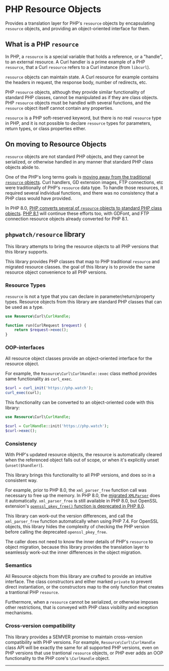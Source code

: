 # PHP Resource Objects

Provides a translation layer for PHP's `resource` objects by encapsulating `resource` objects, and providing an object-oriented interface for them.

## What is a PHP `resource`

In PHP, a `resource` is a special variable that holds a reference, or a "handle", to an external resource. A Curl handler is a prime example of a PHP `resource`, that a Curl `resource` refers to a Curl instance (from `libcurl`).

`resource` objects can maintain state. A Curl resource for example contains the headers in request, the response body, number of redirects, etc. 

PHP `resource` objects, although they provide similar functionality of standard PHP classes, cannot be manipulated as if they are class objects. PHP `resource` objects must be handled with several functions, and the `resource` object itself cannot contain any properties. 

`resource` is a PHP soft-reserved keyword, but there is no real `resource` type in PHP, and it is not possible to declare `resource` types for parameters, return types, or class properties either. 

## On moving to Resource Objects

`resource` objects are not standard PHP objects, and they cannot be serialized, or otherwise handled in any manner that standard PHP class objects abide to. 

One of the PHP's long terms goals is [moving away from the traditional `resource` objects](https://php.watch/articles/resource-object). Curl handlers, GD extension images, FTP connections, etc were traditionally of PHP's `resource` data type. To handle those resources, it required several individual functions, and there was no consistency that a PHP class would have provided.

In PHP 8.0, [PHP converts several of `resource` objects to standard PHP class objects](https://php.watch/versions/8.0#resource-object). [PHP 8.1](https://php.watch/versions/8.1) will continue these efforts too, with GDFont, and FTP connection resource objects already converted for PHP 8.1. 

## `phpwatch/resource` library

This library attempts to bring the resource objects to all PHP versions that this library supports. 

This library provides PHP classes that map to PHP traditional `resource`  and migrated resource classes. the goal of this library is to provide the same resource object convenience to all PHP versions.

### Resource Types

`resource` is not a type that you can declare in parameter/return/property types. Resource objects from this library are standard PHP classes that can be used as a type. 

```php
use Resource\Curl\CurlHandle;

function run(CurlRequest $request) {
    return $request->exec();
}
```

### OOP-interfaces

All resource object classes provide an object-oriented interface for the resource object. 

For example, the `Resource\Curl\CurlHandle::exec` class method provides same functionality as `curl_exec`. 

```php
$curl = curl_init('https://php.watch');
curl_exec(curl);
```

This functionality can be converted to an object-oriented code with this library:

```php
use Resource\Curl\CurlHandle;

$curl = CurlHandle::init('https://php.watch');
$curl->exec();
```

### Consistency

With PHP's updated resource objects, the resource is automatically cleared when the referenced object falls out of scope, or when it's explicitly unset (`unset($handler)`). 

This library brings this functionality to all PHP versions, and does so in a consistent way. 

For example, prior to PHP 8.0, the `xml_parser_free` function call was necessary to free up the memory. In PHP 8.0, the [migrated `XMLParser`](https://php.watch/versions/8.0/xmlwriter-resource) does it automatically. `xml_parser_free` is still available in PHP 8.0, but OpenSSL extension's [`openssl_pkey_free()` function is deprecated in PHP 8.0](https://php.watch/versions/8.0/OpenSSL-resource#openssl-deprecations).  

This library can work-out the version differences, and call the `xml_parser_free` function automatically when using PHP 7.4. For OpenSSL objects, this library hides the complexity of checking the PHP version before calling the deprecated `openssl_pkey_free`. 

The caller does not need to know the inner details of PHP's `resource` to object migration, because this library provides the translation layer to seamlessly work-out the inner differences in the object migration. 

### Semantics

All Resource objects from this library are crafted to provide an intuitive interface. The class constructors and either marked `private` to prevent direct instantiation, or the constructors map to the only function that creates a trantional PHP `resource`. 

Furthermore, when a `resource` cannot be serialized, or otherwise imposes other restrictions, that is conveyed with PHP class visibility and exception mechanisms. 

### Cross-version compatibility

This library provides a SEMVER promise to maintain cross-version compatibility with PHP versions. For example, `Resource\Curl\CurlHandle` class API will be exactly the same for all supported PHP versions, even on PHP versions that use trantional `resource` objects, or PHP ever adds an OOP functionality to the PHP core's `\CurlHandle` object.


---

